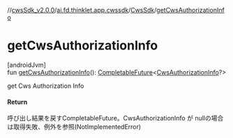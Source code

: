 //[cwsSdk_v2.0.0](../../../index.md)/[ai.fd.thinklet.app.cwssdk](../index.md)/[CwsSdk](index.md)/[getCwsAuthorizationInfo](get-cws-authorization-info.md)

# getCwsAuthorizationInfo

[androidJvm]\
fun [getCwsAuthorizationInfo](get-cws-authorization-info.md)(): [CompletableFuture](https://developer.android.com/reference/kotlin/java/util/concurrent/CompletableFuture.html)&lt;[CwsAuthorizationInfo](../../ai.fd.thinklet.app.cwssdk.interface.cws/-cws-authorization-info/index.md)?&gt;

get Cws Authorization Info

#### Return

呼び出し結果を戻すCompletableFuture。CwsAuthorizationInfo が nullの場合は取得失敗、例外を参照(NotImplementedError)
